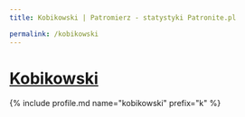 ```yaml
---
title: Kobikowski | Patromierz - statystyki Patronite.pl

permalink: /kobikowski
---
```


# [Kobikowski](https://patronite.pl/kobikowski)

{% include profile.md name="kobikowski" prefix="k" %}
